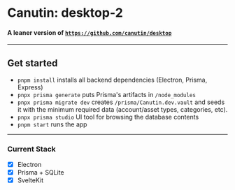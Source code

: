 # Canutin: desktop-2

#### A leaner version of [`https://github.com/canutin/desktop`](https://github.com/canutin/desktop)

---

## Get started

- `pnpm install` installs all backend dependencies (Electron, Prisma, Express)
- `pnpx prisma generate` puts Prisma's artifacts in `/node_modules`
- `pnpx prisma migrate dev` creates `/prisma/Canutin.dev.vault` and seeds it with the minimum required data (account/asset types, categories, etc).
- `pnpx prisma studio` UI tool for browsing the database contents
- `pnpm start` runs the app

---

### Current Stack

- [x] Electron
- [x] Prisma + SQLite
- [x] SvelteKit
